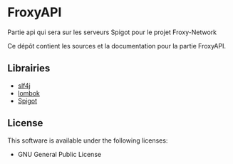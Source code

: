 # FroxyAPI
Partie api qui sera sur les serveurs Spigot pour le projet Froxy-Network

Ce dépôt contient les sources et la documentation pour la partie FroxyAPI.

## Librairies
  - [slf4j](https://www.slf4j.org/)
  - [lombok](https://github.com/rzwitserloot/lombok)
  - [Spigot](https://www.spigotmc.org/)

## License
This software is available under the following licenses:

  - GNU General Public License